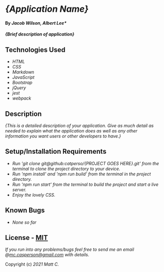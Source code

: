 # _{Application Name}_

#### By _*Jacob Wilson, Albert Lee**_

#### _{Brief description of application}_

## Technologies Used

* _HTML_
* _CSS_
* _Markdown_
* _JavaScript_
* _Bootstrap_
* _jQuery_
* _jest_
* _webpack_

## Description

_{This is a detailed description of your application. Give as much detail as needed to explain what the application does as well as any other information you want users or other developers to have.}_

## Setup/Installation Requirements

* _Run 'git clone git@github:catperso/{PROJECT GOES HERE}.git' from the terminal to clone the project directory to your device._
* _Run 'npm install' and 'npm run build' from the terminal in the project directory._
* _Run 'npm run start' from the terminal to build the project and start a live server._
* _Enjoy the lovely CSS._

## Known Bugs

* _None so far_

## License - [MIT](https://opensource.org/licenses/MIT)

_If you run into any problems/bugs feel free to send me an email @mc.casperson@gmail.com with details._

Copyright (c) _2021_ _Matt C._